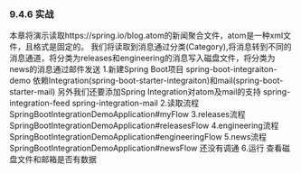 ### 9.4.6 实战
本章将演示读取https://spring.io/blog.atom的新闻聚合文件，atom是一种xml文件，且格式是固定的。
我们将读取到消息通过分类(Category),将消息转到不同的消息通道，将分类为releases和engineering的消息写入磁盘文件，将分类为news的消息通过邮件发送
1.新建Spring Boot项目
spring-boot-integraiton-demo
依赖Integration(spring-boot-starter-integraiton)和mail(spring-boot-starter-mail)
另外我们还要添加Spring Integration对atom及mail的支持
spring-integration-feed
spring-integration-mail
2.读取流程
SpringBootIntegrationDemoApplication#myFlow
3.releases流程
SpringBootIntegrationDemoApplication#releasesFlow
4.engineering流程
SpringBootIntegrationDemoApplication#engineeringFlow
5.news流程
SpringBootIntegrationDemoApplication#newsFlow
还没有调通
6.运行
查看磁盘文件和邮箱是否有数据




















